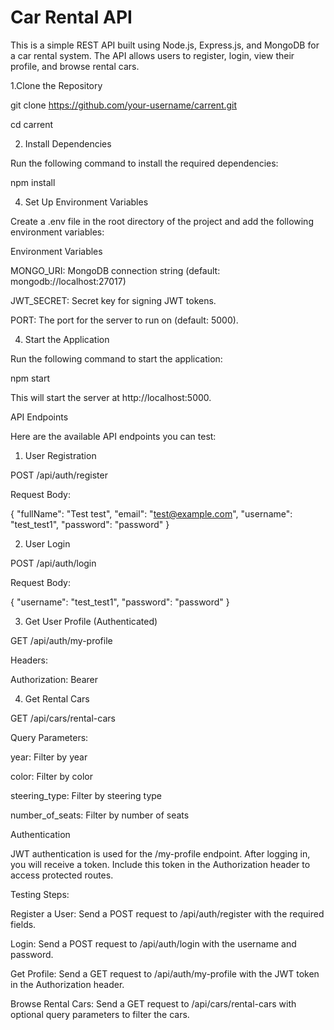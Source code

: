 # Car Rental API

This is a simple REST API built using Node.js, Express.js, and MongoDB for a car rental system. The API allows users to register, login, view their profile, and browse rental cars.

1.Clone the Repository

git clone https://github.com/your-username/carrent.git

cd carrent

2. Install Dependencies
   
Run the following command to install the required dependencies:

npm install

4. Set Up Environment Variables
   
Create a .env file in the root directory of the project and add the following environment variables:

Environment Variables

MONGO_URI: MongoDB connection string (default: mongodb://localhost:27017)

JWT_SECRET: Secret key for signing JWT tokens.

PORT: The port for the server to run on (default: 5000).

4. Start the Application
   
Run the following command to start the application:

npm start

This will start the server at http://localhost:5000.

API Endpoints

Here are the available API endpoints you can test:

1. User Registration
   
POST /api/auth/register

Request Body:

{
  "fullName": "Test test",
  "email": "test@example.com",
  "username": "test_test1",
  "password": "password"
}

2. User Login
   
POST /api/auth/login

Request Body:

{
  "username": "test_test1",
  "password": "password"
}

3. Get User Profile (Authenticated)

GET /api/auth/my-profile

Headers:

Authorization: Bearer <JWT Token>

4. Get Rental Cars
   
GET /api/cars/rental-cars

Query Parameters:

year: Filter by year 

color: Filter by color 

steering_type: Filter by steering type 

number_of_seats: Filter by number of seats 


Authentication

JWT authentication is used for the /my-profile endpoint. After logging in, you will receive a token. Include this token in the Authorization header to access protected routes.

Testing Steps:

Register a User: Send a POST request to /api/auth/register with the required fields.

Login: Send a POST request to /api/auth/login with the username and password.

Get Profile: Send a GET request to /api/auth/my-profile with the JWT token in the Authorization header.

Browse Rental Cars: Send a GET request to /api/cars/rental-cars with optional query parameters to filter the cars.
